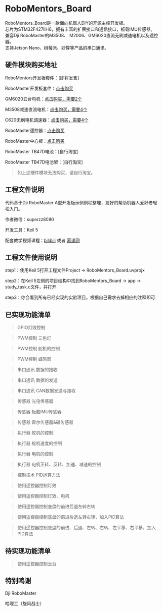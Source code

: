 # RoboMentors_Board

RoboMentors_Board是一款面向机器人DIY的开源主控开发板。  
芯片为STM32F427IIH6，拥有丰富的扩展接口和通信接口，板载IMU传感器。  
兼容Dji RoboMaster的M3508、 M2006、GM6020直流无刷减速电机以及遥控器。   
支持Jetson Nano、树莓派、妙算等产品的串口通讯。

## 硬件模块购买地址

RoboMentors开发板套件：[即将发售]

RoboMaster开发板套件：[点击购买](https://www.robomaster.com/zh-CN/products/components/general/development-board)

GM6020云台电机：[点击购买，需要2个](https://www.robomaster.com/zh-CN/products/components/general/gm6020/info)

M3508减速直流电机：[点击购买，需要4个](https://www.robomaster.com/zh-CN/products/components/general/M3508)

C620无刷电机调速器：[点击购买，需要4个](https://www.robomaster.com/zh-CN/products/components/general/M3508)

RoboMaster遥控器：[点击购买](https://www.robomaster.com/zh-CN/products/components/detail/122)

RoboMaster中心板：[点击购买](https://www.robomaster.com/zh-CN/products/components/detail/143)

RoboMaster TB47D电池：[自行淘宝]

RoboMaster TB47D电池架：[自行淘宝]

> 如上述硬件模块无法购买，请自行淘宝。

## 工程文件说明

代码基于Dji RoboMaster A型开发板示例例程整理，友好的帮助机器人爱好者轻松入门。

作者微信：superzz8080

开发工具：Keil 5

配套教学视频课程：[bilibili](https://www.bilibili.com/video/av66802974?p=1) 或者 [慕课网](https://www.icourse163.org/course/preview/HIT-1003471013/?tid=1003700014) 

## 工程文件使用说明

step1：使用Keil 5打开工程文件Project -> RoboMentors_Board.uvprojx

step2：在Keil 5左侧的项目结构中找到RoboMentors_Board -> app -> study_task.c文件，并打开

step3：你会看到所有已经实现的实验项目，根据自己需求去掉相应的注释即可

## 已实现功能清单

> GPIO灯效控制

> PWM控制 三色灯

> PWM控制 舵机的控制

> PWM控制 蜂鸣器

> 串口通讯 数据的接收

> 串口通讯 数据的发送

> 串口通讯 CAN数据发送与接收

> 传感器 光电传感器

> 传感器 板载IMU传感器

> 传感器 霍尔传感器&磁传感器

> 执行器 舵机的控制

> 执行器 舵机速度的控制

> 执行器 电机的控制

> 执行器 电机正转、反转、加速、减速的控制

> 控制技术 PID运算方法

> 使用遥控器控制灯效

> 使用遥控器控制灯效、电机

> 使用遥控器控制底盘的前进后退左转右转

> 使用遥控器控制底盘的前进后退左转右转，加入PID算法

> 使用遥控器控制底盘的前进、后退、左转、右转、左平移、右平移，加入PID算法

## 待实现功能清单

> 使用遥控器控制云台

## 特别鸣谢

Dji RoboMaster

哈理工（旋风战士）